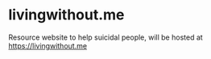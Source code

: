 # livingwithout.me
Resource website to help suicidal people, will be hosted at https://livingwithout.me

